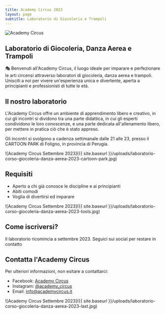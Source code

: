 ```yaml
---
title: Academy Circus 2023
layout: page
subtitle: Laboratorio di Giocoleria e Trampoli
---
```


<div class="visible-md visible-lg">
  <img src="{{ site.baseurl }}/uploads/laboratorio-corso-giocoleria-danza-aerea-2023-fisrt-mobile.jpg" 
       srcset="{{ site.baseurl }}/uploads/laboratorio-corso-giocoleria-danza-aerea-2023-fisrt-mobile.jpg, 
               {{ site.baseurl }}/uploads/laboratorio-corso-giocoleria-danza-aerea-2023-fisrt.jpg 992w" 
       alt="Academy Circus">
</div>

## Laboratorio di Giocoleria, Danza Aerea e Trampoli

🎭 Benvenuti all'Academy Circus, il luogo ideale per imparare e perfezionare le arti circensi attraverso laboratori di giocoleria, danza aerea e trampoli. Unisciti a noi per vivere un'esperienza unica e divertente, aperta a principianti e professionisti di tutte le età.

## Il nostro laboratorio
L'Academy Circus offre un ambiente di apprendimento libero e creativo, in cui gli incontri si dividono tra una parte didattica, in cui gli esperti condividono le loro conoscenze, e una parte dedicata all'allenamento libero, per mettere in pratica ciò che è stato appreso.

Gli incontri si svolgono a cadenza settimanale dalle 21 alle 23, presso il CARTOON PARK di Foligno, in provincia di Perugia.

![Academy Circus Settembre 2023]({{ site.baseurl }}/uploads/laboratorio-corso-giocoleria-danza-aerea-2023-cartoon-park.jpg)


## Requisiti
- Aperto a chi già conosce le discipline e ai principianti
- Abiti comodi
- Voglia di divertirsi ed imparare

![Academy Circus Settembre 2023]({{ site.baseurl }}/uploads/laboratorio-corso-giocoleria-danza-aerea-2023-tools.jpg)

## Come iscriversi?
Il laboratorio ricomincia a settembre 2023.
Seguici sui social per restare in contatto

## Contatta l'Academy Circus
Per ulteriori informazioni, non esitare a contattarci:

- Facebook: [Academy Circus](https://www.facebook.com/AcademyCircus)
- Instagram: [@academy_circus](https://www.instagram.com/academy_circus)
- Email: [info@academycircus.it](mailto:info@academycircus.it)

![Academy Circus Settembre 2023]({{ site.baseurl }}/uploads/laboratorio-corso-giocoleria-danza-aerea-2023-last.jpg)
